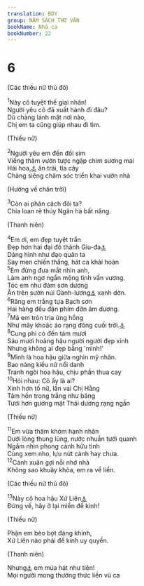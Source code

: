 ```yaml
---
translation: BDY
group: NĂM SÁCH THƠ VĂN
bookName: Nhã ca 
bookNumber: 22
---
```


<div class="title"><h1>6</h1></div>
<span class="verse nha_6_1"><div class="title"><p>(Các thiếu nữ thủ đô)</p></div>
<sup>1</sup>Này cô tuyệt thế giai nhân!<br/>Người yêu cô đã xuất hành đi đâu?<br/>Dù chàng lánh mặt nơi nào,<br/>Chị em ta cũng giúp nhau đi tìm.<br/><div class="title"><p>(Thiếu nữ)</p></div>
</span>
<span class="verse nha_6_2"><sup>2</sup>Người yêu em đến đồi sim<br/>Viếng thăm vườn tược ngập chìm sương mai<br/>Hái hoa,<a href="#" data-toggle="tooltip" data-placement="bottom" title="Nt hoa huệ">⚓</a> ăn trái, tỉa cây<br/>Chàng siêng chăm sóc triển khai vườn nhà<br/><div class="title"><p>(Hướng về chân trời)</p></div>
</span>
<span class="verse nha_6_3"><sup>3</sup>Còn ai phân cách đôi ta?<br/>Chia loan rẽ thúy Ngân hà bất năng.<br/><div class="title"><p>(Thanh niên)</p></div>
</span>
<span class="verse nha_6_4"><sup>4</sup>Em ơi, em đẹp tuyệt trần<br/>Đẹp hơn hai đại đô thành Giu-đa<a href="#" data-toggle="tooltip" data-placement="bottom" title="Nt hơn Tiệt-sa và Giê-ru-sa-lem">⚓</a><br/>Dáng hình như đạo quân ta<br/>Say men chiến thắng, hát ca khải hoàn<br/></span>
<span class="verse nha_6_5"><sup>5</sup>Em đừng đưa mắt nhìn anh,<br/>Làm anh ngơ ngẩn mộng tình vấn vương.<br/>Tóc em như đám sơn dương<br/>Ăn trên sườn núi Gành-lương<a href="#" data-toggle="tooltip" data-placement="bottom" title="Ga-la-át">⚓</a> xanh dờn.<br/></span>
<span class="verse nha_6_6"><sup>6</sup>Răng em trắng tựa Bạch sơn<br/>Hai hàng đều đặn phím đờn âm dương.<br/></span>
<span class="verse nha_6_7"><sup>7</sup>Má em tròn trịa ửng hồng<br/>Như mây khoác áo rạng đông cuối trời.<a href="#" data-toggle="tooltip" data-placement="bottom" title="Ctd theo Nt như màu quả thạch lựu">⚓</a><br/></span>
<span class="verse nha_6_8"><sup>8</sup>Cung phi có đến tám mươi<br/>Sáu mươi hoàng hậu người người đẹp xinh<br/>Nhưng không ai đẹp bằng &#39;mình!&#39;<br/></span>
<span class="verse nha_6_9"><sup>9</sup>Mình là hoa hậu giữa nghìn mỹ nhân.<br/>Bao nàng kiều nữ nổi danh<br/>Tranh ngôi hoa hậu, chịu phần thua cay<br/></span>
<span class="verse nha_6_10"><sup>10</sup>Hỏi nhau: Cô ấy là ai?<br/>Xinh hơn tố nữ, lấn vai Chị Hằng<br/>Tâm hồn trong trắng như băng<br/>Tươi hơn gương mặt Thái dương rạng ngần<br/><div class="title"><p>(Thiếu nữ)</p></div>
</span>
<span class="verse nha_6_11"><sup>11</sup>Em vừa thăm khóm hạnh nhân<br/>Dưới lòng thung lũng, nước nhuần tưới quanh<br/>Ngắm nhìn phong cảnh hữu tình<br/>Cùng xem nho, lựu nứt cành hay chưa.<br/></span>
<span class="verse nha_6_12"><sup>12</sup>Cảnh xuân gợi nỗi nhớ nhà<br/>Không sao khuây khỏa, em ra về liền.<br/><div class="title"><p>(Các thiếu nữ thủ đô)</p></div>
</span>
<span class="verse nha_6_13"><sup>13</sup>Này cô hoa hậu Xứ Liên<a href="#" data-toggle="tooltip" data-placement="bottom" title="Nt người Shulam">⚓</a><br/>Đừng về, hãy ở lại miền đế kinh!<br/><div class="title"><p>(Thiếu nữ)</p></div>
Phận em bèo bọt đáng khinh,<br/>Xứ Liên nào phải đế kinh uy quyền.<br/><div class="title"><p>(Thanh niên)</p></div>
Nhưng<a href="#" data-toggle="tooltip" data-placement="bottom" title="Nt vì">⚓</a> em múa hát như tiên!<br/>Mọi người mong thưởng thức liền vũ ca</span>
